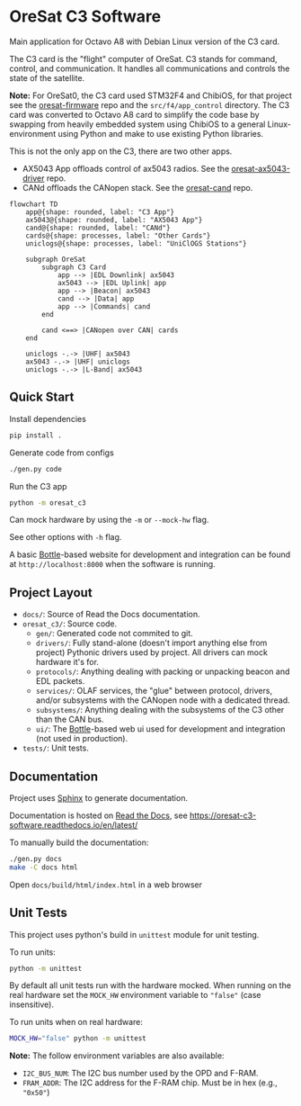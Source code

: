 # OreSat C3 Software

Main application for Octavo A8 with Debian Linux version of the C3 card.

The C3 card is the "flight" computer of OreSat. C3 stands for command,
control, and communication. It handles all communications and controls
the state of the satellite.

**Note:** For OreSat0, the C3 card used STM32F4 and ChibiOS, for that project
see the [oresat-firmware] repo and the `src/f4/app_control` directory.
The C3 card was converted to Octavo A8 card to simplify the code base
by swapping from heavily embedded system using ChibiOS to a general
Linux-environment using Python and make to use existing Python libraries.

This is not the only app on the C3, there are two other apps.

- AX5043 App offloads control of ax5043 radios. See the [oresat-ax5043-driver] repo.
- CANd offloads the CANopen stack. See the [oresat-cand] repo.

```mermaid
flowchart TD
    app@{shape: rounded, label: "C3 App"}
    ax5043@{shape: rounded, label: "AX5043 App"}
    cand@{shape: rounded, label: "CANd"}
    cards@{shape: processes, label: "Other Cards"}
    uniclogs@{shape: processes, label: "UniClOGS Stations"}

    subgraph OreSat
        subgraph C3 Card
            app --> |EDL Downlink| ax5043
            ax5043 --> |EDL Uplink| app
            app --> |Beacon| ax5043
            cand --> |Data| app
            app --> |Commands| cand
        end

        cand <==> |CANopen over CAN| cards
    end

    uniclogs -.-> |UHF| ax5043
    ax5043 -.-> |UHF| uniclogs
    uniclogs -.-> |L-Band| ax5043
```

## Quick Start

Install dependencies

```bash
pip install .
```

Generate code from configs

```bash
./gen.py code
```

Run the C3 app

```bash
python -m oresat_c3
```

Can mock hardware by using the `-m` or `--mock-hw` flag.

See other options with `-h` flag.

A basic [Bottle]-based website for development and integration can be found at
`http://localhost:8000` when the software is running.

## Project Layout

- `docs/`: Source of Read the Docs documentation.
- `oresat_c3/`: Source code.
  - `gen/`: Generated code not commited to git.
  - `drivers/`: Fully stand-alone (doesn't import anything else from project)
    Pythonic drivers used by project. All drivers can mock hardware it's for.
  - `protocols/`: Anything dealing with packing or unpacking beacon and EDL
    packets.
  - `services/`: OLAF services, the "glue" between protocol, drivers, and/or
    subsystems with the CANopen node with a dedicated thread.
  - `subsystems/`: Anything dealing with the subsystems of the C3 other than the
    CAN bus.
  - `ui/`: The [Bottle]-based web ui used for development and integration
    (not used in production).
- `tests/`: Unit tests.

## Documentation

Project uses [Sphinx] to generate documentation.

Documentation is hosted on [Read the Docs], see https://oresat-c3-software.readthedocs.io/en/latest/

To manually build the documentation:

```bash
./gen.py docs
make -C docs html
```

Open `docs/build/html/index.html` in a web browser

## Unit Tests

This project uses python's build in `unittest` module for unit testing.

To run units:

```bash
python -m unittest
```

By default all unit tests run with the hardware mocked. When running on the real
hardware set the `MOCK_HW` environment variable to `"false"` (case insensitive).

To run units when on real hardware:

```bash
MOCK_HW="false" python -m unittest
```

**Note:** The follow environment variables are also available:

- `I2C_BUS_NUM`: The I2C bus number used by the OPD and F-RAM.
- `FRAM_ADDR`: The I2C address for the F-RAM chip. Must be in hex (e.g., `"0x50"`)

[oresat-firmware]: https://github.com/oresat/oresat-firmware
[Read the Docs]: https://readthedocs.org
[Sphinx]: https://www.sphinx-doc.org/en/master/
[Bottle]: https://bottlepy.org/docs/dev/
[oresat-ax5043-driver]: https://github.com/oresat/oresat-ax5043-driver
[oresat-cand]: https://github.com/oresat/oresat-cand
